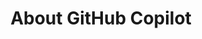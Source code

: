 ---
title: About GitHub Copilot
intro: '{% data variables.product.prodname_copilot %} is an AI tool that can help you work by offering autocomplete-style suggestions, explanations of code and programming concepts, and more. You can learn how {% data variables.product.prodname_copilot_short %} works, what to consider while using {% data variables.product.prodname_copilot_short %}, and which {% data variables.product.prodname_copilot_short %} plan is right for you.'
versions:
  feature: copilot
topics:
  - Copilot
shortTitle: About GitHub Copilot
---